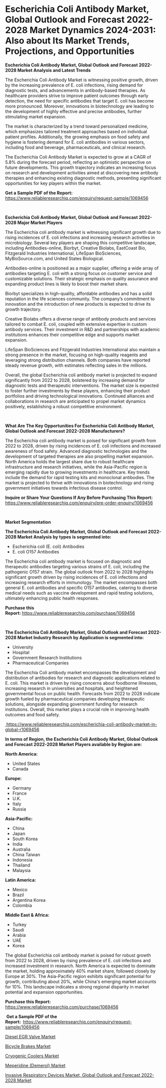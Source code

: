 <p><h1>Escherichia Coli Antibody Market, Global Outlook and Forecast 2022-2028 Market Dynamics 2024-2031: Also about Its Market Trends, Projections, and Opportunities</h1></p><p><strong>Escherichia Coli Antibody Market, Global Outlook and Forecast 2022-2028 Market Analysis and Latest Trends</strong></p>
<p><p>The Escherichia Coli Antibody Market is witnessing positive growth, driven by the increasing prevalence of E. coli infections, rising demand for diagnostic tests, and advancements in antibody-based therapies. As healthcare providers strive to improve patient outcomes through early detection, the need for specific antibodies that target E. coli has become more pronounced. Moreover, innovations in biotechnology are leading to the development of highly effective and precise antibodies, further stimulating market expansion.</p><p>The market is characterized by a trend toward personalized medicine, which emphasizes tailored treatment approaches based on individual patient profiles. Additionally, the growing emphasis on food safety and hygiene is fostering demand for E. coli antibodies in various sectors, including food and beverage, pharmaceuticals, and clinical research.</p><p>The Escherichia Coli Antibody Market is expected to grow at a CAGR of 5.8% during the forecast period, reflecting an optimistic perspective on future developments. This growth trajectory indicates an increasing focus on research and development activities aimed at discovering new antibody therapies and enhancing existing diagnostic methods, presenting significant opportunities for key players within the market.</p></p>
<p><strong>Get a Sample PDF of the Report:&nbsp;</strong> <a href="https://www.reliableresearchiq.com/enquiry/request-sample/1069456?utm_campaign=1106&utm_medium=2&utm_source=Github&utm_content=ia&utm_term=04122024&utm_id=escherichia-coli-antibody-market-global-outlook-and-forecast-2022-2028">https://www.reliableresearchiq.com/enquiry/request-sample/1069456</a></p>
<p>&nbsp;</p>
<p><strong>Escherichia Coli Antibody Market, Global Outlook and Forecast 2022-2028 Major Market Players</strong></p>
<p><p>The Escherichia coli antibody market is witnessing significant growth due to rising incidences of E. coli infections and increasing research activities in microbiology. Several key players are shaping this competitive landscape, including Antibodies-online, Biorbyt, Creative Biolabs, EastCoast Bio, Fitzgerald Industries International, LifeSpan BioSciences, MyBioSource.com, and United States Biological.</p><p>Antibodies-online is positioned as a major supplier, offering a wide array of antibodies targeting E. coli with a strong focus on customer service and customizable solutions. Their strategic emphasis on quality assurance and expanding product lines is likely to boost their market share.</p><p>Biorbyt specializes in high-quality, affordable antibodies and has a solid reputation in the life sciences community. The company’s commitment to innovation and the introduction of new products is expected to drive its growth trajectory.</p><p>Creative Biolabs offers a diverse range of antibody products and services tailored to combat E. coli, coupled with extensive expertise in custom antibody services. Their investment in R&D and partnerships with academic institutions enhances their competitive edge and supports market expansion.</p><p>LifeSpan BioSciences and Fitzgerald Industries International also maintain a strong presence in the market, focusing on high-quality reagents and leveraging strong distribution channels. Both companies have reported steady revenue growth, with estimates reflecting sales in the millions.</p><p>Overall, the global Escherichia coli antibody market is projected to expand significantly from 2022 to 2028, bolstered by increasing demand for diagnostic tests and therapeutic interventions. The market size is expected to foster further investments by these players, enhancing their product portfolios and driving technological innovations. Continued alliances and collaborations in research are anticipated to propel market dynamics positively, establishing a robust competitive environment.</p></p>
<p>&nbsp;</p>
<p><strong>What Are The Key Opportunities For Escherichia Coli Antibody Market, Global Outlook and Forecast 2022-2028 Manufacturers?</strong></p>
<p><p>The Escherichia coli antibody market is poised for significant growth from 2022 to 2028, driven by rising incidences of E. coli infections and increased awareness of food safety. Advanced diagnostic technologies and the development of targeted therapies are also propelling market expansion. North America holds the largest share due to robust healthcare infrastructure and research initiatives, while the Asia-Pacific region is emerging rapidly due to growing investments in healthcare. Key trends include the demand for rapid testing kits and monoclonal antibodies. The market is projected to thrive with innovations in biotechnology and rising government initiatives towards infectious disease control.</p></p>
<p><strong>Inquire or Share Your Questions If Any Before Purchasing This Report:</strong> <a href="https://www.reliableresearchiq.com/enquiry/pre-order-enquiry/1069456?utm_campaign=1106&utm_medium=2&utm_source=Github&utm_content=ia&utm_term=04122024&utm_id=escherichia-coli-antibody-market-global-outlook-and-forecast-2022-2028">https://www.reliableresearchiq.com/enquiry/pre-order-enquiry/1069456</a></p>
<p>&nbsp;</p>
<p><strong>Market Segmentation</strong></p>
<p><strong>The Escherichia Coli Antibody Market, Global Outlook and Forecast 2022-2028 Market Analysis by types is segmented into:</strong></p>
<p><ul><li>Escherichia coli (E. coli) Antibodies</li><li>E. coli O157 Antibodies</li></ul></p>
<p><p>The Escherichia coli antibody market is focused on diagnostic and therapeutic antibodies targeting various strains of E. coli, including the pathogenic O157 strain. The global outlook from 2022 to 2028 highlights significant growth driven by rising incidences of E. coli infections and increasing research efforts in immunology. The market encompasses both general E. coli antibodies and specific O157 antibodies, catering to diverse medical needs such as vaccine development and rapid testing solutions, ultimately enhancing public health responses.</p></p>
<p><strong>Purchase this Report:&nbsp;</strong><a href="https://www.reliableresearchiq.com/purchase/1069456?utm_campaign=1106&utm_medium=2&utm_source=Github&utm_content=ia&utm_term=04122024&utm_id=escherichia-coli-antibody-market-global-outlook-and-forecast-2022-2028">https://www.reliableresearchiq.com/purchase/1069456</a></p>
<p>&nbsp;</p>
<p><strong>The Escherichia Coli Antibody Market, Global Outlook and Forecast 2022-2028 Market Industry Research by Application is segmented into:</strong></p>
<p><ul><li>University</li><li>Hospital</li><li>Government Research Institutions</li><li>Pharmaceutical Companies</li></ul></p>
<p><p>The Escherichia Coli antibody market encompasses the development and distribution of antibodies for research and diagnostic applications related to E. coli. This market is driven by rising concerns about foodborne illnesses, increasing research in universities and hospitals, and heightened governmental focus on public health. Forecasts from 2022 to 2028 indicate growth fueled by pharmaceutical companies developing therapeutic solutions, alongside expanding government funding for research institutions. Overall, this market plays a crucial role in improving health outcomes and food safety.</p></p>
<p><a href="https://www.reliableresearchiq.com/escherichia-coli-antibody-market-in-global-r1069456?utm_campaign=1106&utm_medium=2&utm_source=Github&utm_content=ia&utm_term=04122024&utm_id=escherichia-coli-antibody-market-global-outlook-and-forecast-2022-2028">&nbsp;https://www.reliableresearchiq.com/escherichia-coli-antibody-market-in-global-r1069456</a></p>
<p><strong>In terms of Region, the Escherichia Coli Antibody Market, Global Outlook and Forecast 2022-2028 Market Players available by Region are:</strong></p>
<p>
    <p> <strong> North America: </strong>
        <ul>
            <li>United States</li>
            <li>Canada</li>
        </ul>
        </p> 
    <p> <strong> Europe: </strong>
        <ul>
            <li>Germany</li>
            <li>France</li>
            <li>U.K.</li>
            <li>Italy</li>
            <li>Russia</li>
        </ul>
        </p> 
    <p> <strong> Asia-Pacific: </strong>
        <ul>
            <li>China</li>
            <li>Japan</li>
            <li>South Korea</li>
            <li>India</li>
            <li>Australia</li>
            <li>China Taiwan</li>
            <li>Indonesia</li>
            <li>Thailand</li>
            <li>Malaysia</li>
        </ul>
        </p> 
    <p> <strong> Latin America: </strong>
        <ul>
            <li>Mexico</li>
            <li>Brazil</li>
            <li>Argentina Korea</li>
            <li>Colombia</li>
        </ul>
        </p> 
    <p> <strong> Middle East & Africa: </strong>
        <ul>
            <li>Turkey</li>
            <li>Saudi</li>
            <li>Arabia</li>
            <li>UAE</li>
            <li>Korea</li>
        </ul>
    </p>
    </p>
<p><p>The global Escherichia coli antibody market is poised for robust growth from 2022 to 2028, driven by rising prevalence of E. coli infections and increased investment in research. North America is expected to dominate the market, holding approximately 40% market share, followed closely by Europe at 30%. The Asia-Pacific region exhibits significant potential for growth, contributing about 20%, while China's emerging market accounts for 10%. This landscape indicates a strong regional disparity in market potential and expansion opportunities.</p></p>
<p><strong>Purchase this Report: </strong><a href="https://www.reliableresearchiq.com/purchase/1069456?utm_campaign=1106&utm_medium=2&utm_source=Github&utm_content=ia&utm_term=04122024&utm_id=escherichia-coli-antibody-market-global-outlook-and-forecast-2022-2028">https://www.reliableresearchiq.com/purchase/1069456</a></p>
<p>&nbsp;<strong>Get a Sample PDF of the Report:&nbsp;&nbsp;</strong><a href="https://www.reliableresearchiq.com/enquiry/request-sample/1069456?utm_campaign=1106&utm_medium=2&utm_source=Github&utm_content=ia&utm_term=04122024&utm_id=escherichia-coli-antibody-market-global-outlook-and-forecast-2022-2028">https://www.reliableresearchiq.com/enquiry/request-sample/1069456</a></p>
<p><strong></strong></p>
<p><p><a href="https://www.linkedin.com/pulse/diesel-egr-valve-market-revolution-2024-2031-trends-shaping-ievvf?utm_campaign=1106&utm_medium=2&utm_source=Github&utm_content=ia&utm_term=04122024&utm_id=escherichia-coli-antibody-market-global-outlook-and-forecast-2022-2028">Diesel EGR Valve Market</a></p><p><a href="https://issuu.com/reportprime-2/docs/bicycle-brakes-market-size-2030.pptx?utm_campaign=1106&utm_medium=2&utm_source=Github&utm_content=ia&utm_term=04122024&utm_id=escherichia-coli-antibody-market-global-outlook-and-forecast-2022-2028">Bicycle Brakes Market</a></p><p><a href="https://www.linkedin.com/pulse/cryogenic-coolers-market-metrics-like-size-growth-share-measured-eyg5c?utm_campaign=1106&utm_medium=2&utm_source=Github&utm_content=ia&utm_term=04122024&utm_id=escherichia-coli-antibody-market-global-outlook-and-forecast-2022-2028">Cryogenic Coolers Market</a></p><p><a href="https://issuu.com/reportprime-2/docs/meperidine-demerol-market-size-2030.pptx?utm_campaign=1106&utm_medium=2&utm_source=Github&utm_content=ia&utm_term=04122024&utm_id=escherichia-coli-antibody-market-global-outlook-and-forecast-2022-2028">Meperidine (Demerol) Market</a></p><p><a href="https://github.com/gallegoszuri803/Market-Research-Report-List-1/blob/main/invasive-respiratory-devices-market-global-outlook-and-forecast-2022-2028-market.md?utm_campaign=1106&utm_medium=2&utm_source=Github&utm_content=ia&utm_term=04122024&utm_id=escherichia-coli-antibody-market-global-outlook-and-forecast-2022-2028">Invasive Respiratory Devices Market, Global Outlook and Forecast 2022-2028 Market</a></p></p>